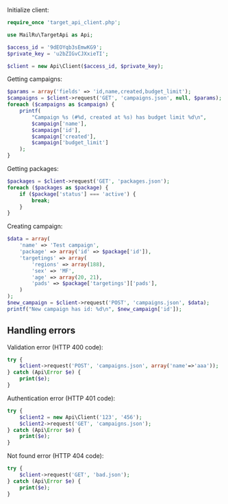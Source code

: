 Initialize client:
```php
require_once 'target_api_client.php';

use MailRu\TargetApi as Api;

$access_id = '9dEOYqb3sEmwKG9';
$private_key = 'u2bZIGvCJXxieTI';

$client = new Api\Client($access_id, $private_key);
```

Getting campaigns:
```php
$params = array('fields' => 'id,name,created,budget_limit');
$campaigns = $client->request('GET', 'campaigns.json', null, $params);
foreach ($campaigns as $campaign) {
    printf(
        "Campaign %s (#%d, created at %s) has budget limit %d\n",
        $campaign['name'],
        $campaign['id'],
        $campaign['created'],
        $campaign['budget_limit']
    );
}
```

Getting packages:
```php
$packages = $client->request('GET', 'packages.json');
foreach ($packages as $package) {
    if ($package['status'] === 'active') {
        break;
    }
}
```

Creating campaign:
```php
$data = array(
    'name' => 'Test campaign',
    'package' => array('id' => $package['id']),
    'targetings' => array(
        'regions' => array(188),
        'sex' => 'MF',
        'age' => array(20, 21),
        'pads' => $package['targetings']['pads'],
    )
);
$new_campaign = $client->request('POST', 'campaigns.json', $data);
printf("New campaign has id: %d\n", $new_campaign['id']);
```

## Handling errors

Validation error (HTTP 400 code):
```php
try {
    $client->request('POST', 'campaigns.json', array('name'=>'aaa'));
} catch (Api\Error $e) {
    print($e);
}
```

Authentication error (HTTP 401 code):
```php
try {
    $client2 = new Api\Client('123', '456');
    $client2->request('GET', 'campaigns.json');
} catch (Api\Error $e) {
    print($e);
}
```

Not found error (HTTP 404 code):
```php
try {
    $client->request('GET', 'bad.json');
} catch (Api\Error $e) {
    print($e);
}
```
